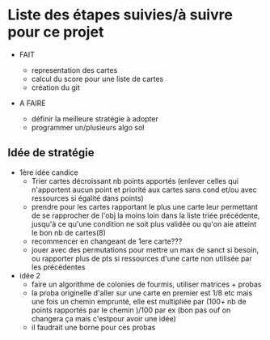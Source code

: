 # Liste des étapes suivies/à suivre pour ce projet

* FAIT
  + representation des cartes
  + calcul du score pour une liste de cartes
  + création du git
  
* A FAIRE
  + définir la meilleure stratégie à adopter
  + programmer un/plusieurs algo sol


## Idée de stratégie
  * 1ère idée candice 
    + Trier cartes décroissant nb points apportés (enlever celles qui n'apportent aucun point et priorité aux cartes sans cond et/ou avec ressources si égalité dans points)
    + prendre pour les cartes rapportant le plus une carte leur permettant de se rapprocher de l'obj la moins loin dans la liste triée précédente, jusqu'à ce qu'une condition ne soit plus validée ou qu'on aie atteint le bon nb de cartes(8)
    + recommencer en changeant de 1ere carte???
    + jouer avec des permutations pour mettre un max de sanct si besoin, ou rapporter plus de pts si ressources d'une carte non utilisée par les précédentes
  * idée 2
    + faire un algorithme de colonies de fourmis, utiliser matrices + probas
    + la proba originelle d'aller sur une carte en premier est 1/8 etc mais une fois un chemin emprunté, elle est multipliée par (100+ nb de points rapportés par le chemin )/100 par ex (bon pas ouf on changera ça mais c'estpour avoir une idée)
    + il faudrait une borne pour ces probas 

